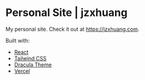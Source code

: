 # Personal Site | jzxhuang

My personal site. Check it out at https://jzxhuang.com.

Built with:

- [React](https://reactjs.org/)
- [Tailwind CSS](https://tailwindcss.com/)
- [Dracula Theme](https://draculatheme.com/)
- [Vercel](https://vercel.com/)
